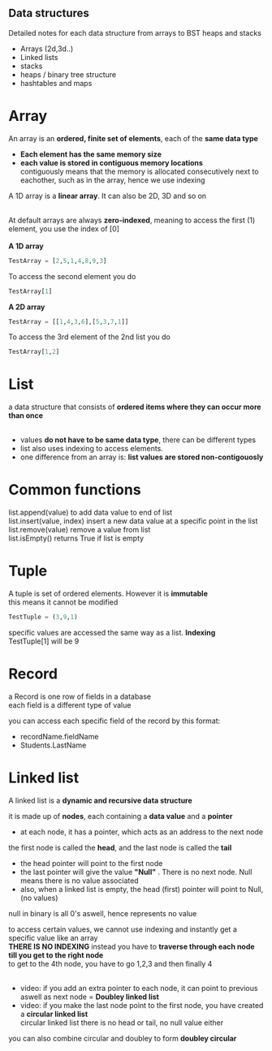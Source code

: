  ## Data structures
 Detailed notes for each data structure from arrays to BST heaps and stacks

- Arrays (2d,3d..)
- Linked lists
- stacks
- heaps / binary tree structure
- hashtables and maps




# Array 
An array is an **ordered, finite set of elements**, each of the **same data type**<br>
- **Each element has the same memory size**
- **each value is stored in contiguous memory locations**<br>
contiguously means that the memory is allocated consecutively next to eachother, such as in the array, hence we use indexing

A 1D array is a **linear array**. It can also be 2D, 3D and so on<br><br>

At default arrays are always **zero-indexed**, meaning to access the first (1) element, you use the index of [0]
<br><br>
**A 1D array**<br>
```py 
TestArray = [2,5,1,4,8,9,3]
```
To access the second element you do 
```py 
TestArray[1]
```

**A 2D array**<br>
```py 
TestArray = [[1,4,3,6],[5,3,7,1]]
```
To access the 3rd element of the 2nd list you do
```py
TestArray[1,2]
```

# List
a data structure that consists of **ordered items where they can occur more than once**<br><br>
- values **do not have to be same data type**, there can be different types<br>
- list also uses indexing to access elements.<br>
- one difference from an array is: **list values are stored non-contigouosly**

# Common functions
list.append(value) to add data value to end of list <br>
list.insert(value, index) insert a new data value at a specific point in the list<br>
list.remove(value) remove a value from list<br>
list.isEmpty() returns True if list is empty

 

# Tuple 
A tuple is set of ordered elements. However it is <b>immutable</b><br>
this means it cannot be modified 
```py 
TestTuple = (3,9,1)
```
specific values are accessed the same way as a list. **Indexing**<br>
TestTuple[1] will be 9

    
# Record
a Record is one row of fields in a database<br>
each field is a different type of value

you can access each specific field of the record by this format: <br>
- recordName.fieldName <br>
- Students.LastName

# Linked list
A linked list is a **dynamic and recursive data structure** <br>

it is made up of **nodes**, each containing a **data value** and a **pointer**<br>
  - at each node, it has a pointer, which acts as an address to the next node<br>

the first node is called the **head**, and the last node is called the **tail**  
  - the head pointer will point to the first node<br>
  - the last pointer will give the value **"Null"** . There is no next node. Null means there is no value associated<br>
  - also, when a linked list is empty, the head (first) pointer will point to Null, (no values)<br>

null in binary is all 0's aswell, hence represents no value



to access certain values, we cannot use indexing and instantly get a specific value like an array<br> **THERE IS NO INDEXING**
instead you have to **traverse through each node till you get to the right node**<br>
to get to the 4th node, you have to go 1,2,3 and then finally 4<br><br>


- video: if you add an extra pointer to each node, it can point to previous aswell as next node = **Doubley linked list**<br>
- video: if you make the last node point to the first node, you have created a **circular linked list**<br>
          circular linked list there is no head or tail, no null value either

you can also combine circular and doubley to form **doubley circular**
